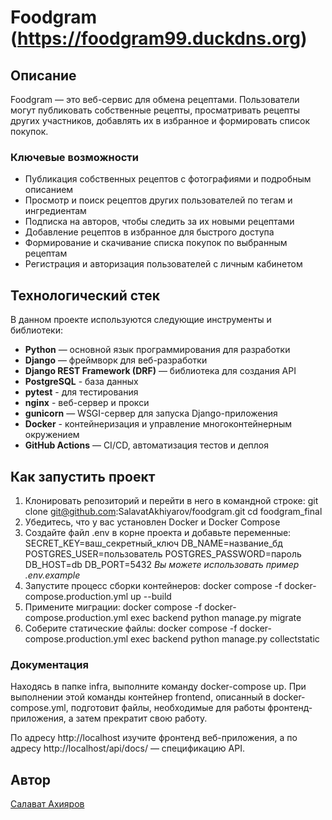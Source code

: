 # Foodgram (https://foodgram99.duckdns.org)

## Описание
Foodgram — это веб-сервис для обмена рецептами.
Пользователи могут публиковать собственные рецепты, просматривать рецепты других участников, добавлять их в избранное и формировать список покупок.

### Ключевые возможности
- Публикация собственных рецептов с фотографиями и подробным описанием
- Просмотр и поиск рецептов других пользователей по тегам и ингредиентам
- Подписка на авторов, чтобы следить за их новыми рецептами
- Добавление рецептов в избранное для быстрого доступа
- Формирование и скачивание списка покупок по выбранным рецептам
- Регистрация и авторизация пользователей с личным кабинетом

## Технологический стек
В данном проекте используются следующие инструменты и библиотеки:
- **Python** — основной язык программирования для разработки
- **Django** — фреймворк для веб-разработки
- **Django REST Framework (DRF)** — библиотека для создания API
- **PostgreSQL** - база данных
- **pytest** - для тестирования
- **nginx** - веб-сервер и прокси
- **gunicorn** — WSGI-сервер для запуска Django-приложения
- **Docker** - контейнеризация и управление многоконтейнерным окружением
- **GitHub Actions** — CI/CD, автоматизация тестов и деплоя

## Как запустить проект
1. Клонировать репозиторий и перейти в него в командной строке:
git clone git@github.com:SalavatAkhiyarov/foodgram.git
cd foodgram_final
2. Убедитесь, что у вас установлен Docker и Docker Compose
3. Создайте файл .env в корне проекта и добавьте переменные:
SECRET_KEY=ваш_секретный_ключ
DB_NAME=название_бд
POSTGRES_USER=пользователь
POSTGRES_PASSWORD=пароль
DB_HOST=db
DB_PORT=5432
*Вы можете использовать пример .env.example*
4. Запустите процесс сборки контейнеров:
docker compose -f docker-compose.production.yml up --build
5. Примените миграции:
docker compose -f docker-compose.production.yml exec backend python manage.py migrate
6. Соберите статические файлы:
docker compose -f docker-compose.production.yml exec backend python manage.py collectstatic

### Документация
Находясь в папке infra, выполните команду docker-compose up. При выполнении этой команды контейнер frontend, описанный в docker-compose.yml, подготовит файлы, необходимые для работы фронтенд-приложения, а затем прекратит свою работу.

По адресу http://localhost изучите фронтенд веб-приложения, а по адресу http://localhost/api/docs/ — спецификацию API.

## Автор
[Салават Ахияров](https://github.com/SalavatAkhiyarov)
